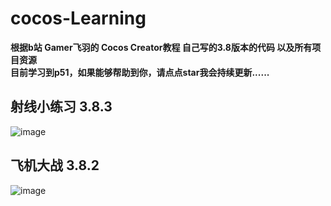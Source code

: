 # cocos-Learning
**根据b站 Gamer飞羽的 Cocos Creator教程 自己写的3.8版本的代码 以及所有项目资源**  
**目前学习到p51，如果能够帮助到你，请点点star我会持续更新......**  

## 射线小练习 3.8.3
![image](https://github.com/RRRuby1225/cocos-Learning/assets/166969407/979f187e-6efc-4b92-a947-06402dacc136)

## 飞机大战 3.8.2
![image](https://github.com/RRRuby1225/cocos-Learning/assets/166969407/c12dd61f-8987-43a7-8e14-a3a4cdd680fd)
